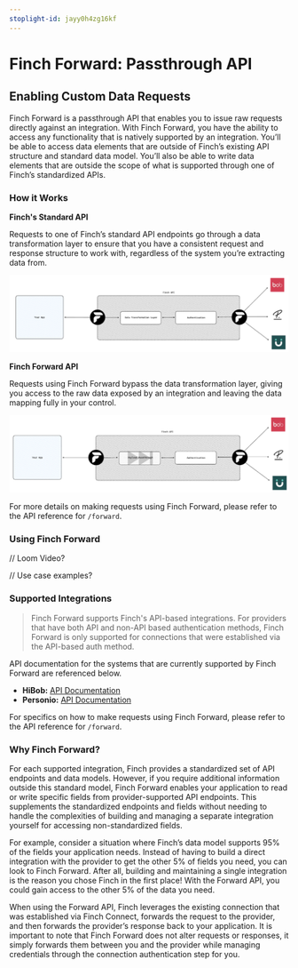 ```yaml
---
stoplight-id: jayy0h4zg16kf
---
```


# Finch Forward: Passthrough API

## Enabling Custom Data Requests

Finch Forward is a passthrough API that enables you to issue raw requests directly against an integration. With Finch Forward, you have the ability to access any functionality that is natively supported by an integration. You’ll be able to access data elements that are outside of Finch’s existing API structure and standard data model. You’ll also be able to write data elements that are outside the scope of what is supported through one of Finch’s standardized APIs.

### How it Works

**Finch's Standard API**

Requests to one of Finch’s standard API endpoints go through a data transformation layer to ensure that you have a consistent request and response structure to work with, regardless of the system you’re extracting data from.

<!-- focus: false -->
![finch_standard_api.png](../../assets/images/finch_standard_api.png)

**Finch Forward API**

Requests using Finch Forward bypass the data transformation layer, giving you access to the raw data exposed by an integration and leaving the data mapping fully in your control.

<!-- focus: false -->
![finch_forward_api.png](../../assets/images/finch_forward_api.png)

For more details on making requests using Finch Forward, please refer to the API reference for `/forward`.

### Using Finch Forward

// Loom Video?

// Use case examples?

### Supported Integrations

> Finch Forward supports Finch's API-based integrations. For providers that have both API and non-API based authentication methods, Finch Forward is only supported for connections that were established via the API-based auth method.

API documentation for the systems that are currently supported by Finch Forward are referenced below.

* **HiBob:** [API Documentation](https://apidocs.hibob.com/reference)
* **Personio:** [API Documentation](https://developer.personio.de/reference)

For specifics on how to make requests using Finch Forward, please refer to the API reference for `/forward`.

### Why Finch Forward?

For each supported integration, Finch provides a standardized set of API endpoints and data models. However, if you require additional information outside this standard model, Finch Forward enables your application to read or write specific fields from provider-supported API endpoints. This supplements the standardized endpoints and fields without needing to handle the complexities of building and managing a separate integration yourself for accessing non-standardized fields.

For example, consider a situation where Finch’s data model supports 95% of the fields your application needs. Instead of having to build a direct integration with the provider to get the other 5% of fields you need, you can look to Finch Forward. After all, building and maintaining a single integration is the reason you chose Finch in the first place! With the Forward API, you could gain access to the other 5% of the data you need.

When using the Forward API, Finch leverages the existing connection that was established via Finch Connect, forwards the request to the provider, and then forwards the provider’s response back to your application. It is important to note that Finch Forward does not alter requests or responses, it simply forwards them between you and the provider while managing credentials through the connection authentication step for you.
